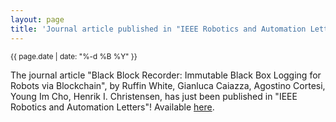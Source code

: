 ```yaml
---
layout: page
title: 'Journal article published in "IEEE Robotics and Automation Letters"'
---
```


<small>{{ page.date | date: "%-d %B %Y" }}</small>

The journal article "Black Block Recorder: Immutable Black Box Logging for Robots via Blockchain", by Ruffin White, Gianluca Caiazza, Agostino Cortesi, Young Im Cho, Henrik I. Christensen, has just been published in "IEEE Robotics and Automation Letters"! Available [here](https://doi.org/10.1109/LRA.2019.2928780).
